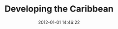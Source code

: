 ---
layout: post
title:  "Developing the Caribbean"
date: 2012-01-01 14:46:22
categories: project
img: img/projects/devca.png
thumb: img/projects/thumbs/devca-thumb.png
description: La inciativa hermana de Desarrollando América Latina, Desarrollando el Caribe es un evento que consiste de una Conferencia Open Data y el Código de Sprint. Se realizó en el período de 2 días, 26 a 27 de enero 2012 en los lugares en Jamaica, Trinidad y Tobago y la República Dominicana, con nodos virtuales que participan en Barbados y Cuba. Los objetivos generales de la actividad regional fueron (1) sensibilizar a los diversos públicos a la cada vez mayor movimiento global de datos abierta, así como los problemas, oportunidades y beneficios potenciales de los datos abiertos en el Caribe. Comunidades clave específicas eran recolectores de datos, productores, procesadores y editores, responsables políticos, reguladores, organismos de ejecución; académicos, centradas en el desarrollo de comunidades de práctica y de los proveedores de servicios, (2) presentar a los estudiantes de las TIC, innovadores y empresarios con la proposición de la centrada en los datos, centradas en el desarrollo de aplicaciones como un objetivo viable y significativa de su atención, (3) demostrar la aplicación de los datos abiertos centrados y enfocados al desarrollo de soluciones TIC a los problemas contemporáneos locales y regionales, y, (4) de forma simultánea, a través del Caribe, reunir a diversas comunidades de múltiples partes interesadas del sector privado, multidisciplinarios, y agentes de servicio como un microcosmos de un ecosistema de datos abierta. (5) Dispare algunos grupos de interés a tener en cuenta, y otros a abrazar, la apertura de datos como un principio de funcionamiento central.
site_url: http://www.developingcaribbean.com
estado: archivado
---